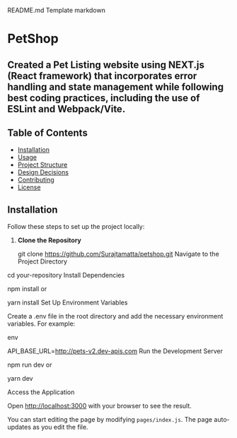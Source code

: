 

README.md Template
markdown

# PetShop
  
## Created a Pet Listing website using NEXT.js (React framework) that incorporates error handling and state management while following best coding practices, including the use of ESLint and Webpack/Vite.


## Table of Contents

- [Installation](#installation)
- [Usage](#usage)
- [Project Structure](#project-structure)
- [Design Decisions](#design-decisions)
- [Contributing](#contributing)
- [License](#license)

## Installation

Follow these steps to set up the project locally:

1. **Clone the Repository**


   git clone https://github.com/Surajtamatta/petshop.git
Navigate to the Project Directory


cd your-repository
Install Dependencies


npm install
or

yarn install
Set Up Environment Variables

Create a .env file in the root directory and add the necessary environment variables. For example:

env

API_BASE_URL=http://pets-v2.dev-apis.com
Run the Development Server

npm run dev
or

yarn dev

Access the Application

Open [http://localhost:3000](http://localhost:3000) with your browser to see the result.


You can start editing the page by modifying `pages/index.js`. The page auto-updates as you edit the file.